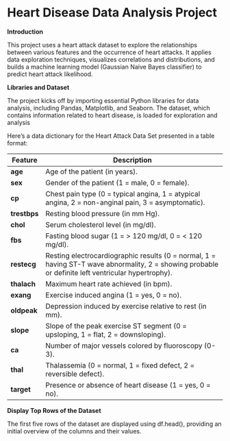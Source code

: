 # Heart Disease Data Analysis Project

**Introduction**

This project uses a heart attack dataset to explore the relationships between various features and the occurrence of heart attacks. It applies data exploration techniques, visualizes correlations and distributions, and builds a machine learning model (Gaussian Naive Bayes classifier) to predict heart attack likelihood.

**Libraries and Dataset**

The project kicks off by importing essential Python libraries for data analysis, including Pandas, Matplotlib, and Seaborn. The dataset, which contains information related to heart disease, is loaded for exploration and analysis

Here’s a data dictionary for the Heart Attack Data Set presented in a table format:

| **Feature**         | **Description**                                                                 |
|---------------------|---------------------------------------------------------------------------------|
| **age**             | Age of the patient (in years).                                                   |
| **sex**             | Gender of the patient (1 = male, 0 = female).                                   |
| **cp**              | Chest pain type (0 = typical angina, 1 = atypical angina, 2 = non-anginal pain, 3 = asymptomatic). |
| **trestbps**        | Resting blood pressure (in mm Hg).                                               |
| **chol**            | Serum cholesterol level (in mg/dl).                                              |
| **fbs**             | Fasting blood sugar (1 = > 120 mg/dl, 0 = < 120 mg/dl).                          |
| **restecg**         | Resting electrocardiographic results (0 = normal, 1 = having ST-T wave abnormality, 2 = showing probable or definite left ventricular hypertrophy). |
| **thalach**         | Maximum heart rate achieved (in bpm).                                           |
| **exang**           | Exercise induced angina (1 = yes, 0 = no).                                       |
| **oldpeak**         | Depression induced by exercise relative to rest (in mm).                        |
| **slope**           | Slope of the peak exercise ST segment (0 = upsloping, 1 = flat, 2 = downsloping). |
| **ca**              | Number of major vessels colored by fluoroscopy (0-3).                           |
| **thal**            | Thalassemia (0 = normal, 1 = fixed defect, 2 = reversible defect).               |
| **target**          | Presence or absence of heart disease (1 = yes, 0 = no).                         |


**Display Top Rows of the Dataset**

 The first five rows of the dataset are displayed using df.head(), providing an initial overview of the columns and their values.

 
